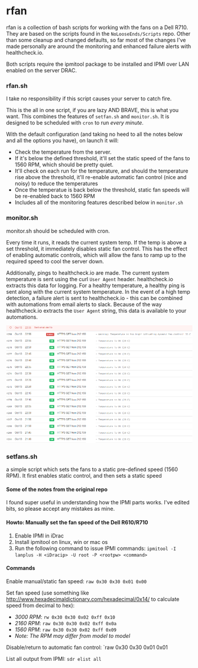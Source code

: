 # rfan

rfan is a collection of bash scripts for working with the fans on a Dell R710. They are based on the scripts found in the `NoLooseEnds/Scripts` repo. Other than some cleanup and changed defaults, so far most of the changes I've made personally are around the monitoring and enhanced failure alerts with healthcheck.io.

Both scripts require the ipmitool package to be installed and IPMI over LAN enabled on the server DRAC.

### rfan.sh

I take no responsibility if this script causes your server to catch fire.

This is the all in one script, if you are lazy AND BRAVE, this is what you want. This combines the features of `setfan.sh` and `monitor.sh`. It is designed to be scheduled with `cron` to run *every minute*.

With the default configuration (and taking no heed to all the notes below and all the options you have), on launch it will:

- Check the temperature from the server.
- If it's below the defined threshold, it'll set the static speed of the fans to 1560 RPM, which should be pretty quiet.
- It'll check on each run for the temperature, and should the temperature rise above the threshold, it'll re-enable automatic fan control (nice and noisy) to reduce the temperatures
- Once the temperatue is back below the threshold, static fan speeds will be re-enabled back to 1560 RPM
- Includes all of the monitoring features described below in `monitor.sh`

### monitor.sh
monitor.sh should be scheduled with cron.

Every time it runs, it reads the current system temp. If the temp is above a set threshold, it immediately disables static fan control. This has the effect of enabling automatic controls, which will allow the fans to ramp up to the required speed to cool the server down.

Additionally, pings to healthcheck.io are made. The current system temperature is sent using the curl `User Agent` header. healthcheck.io extracts this data for logging. For a healthy temperature, a healthy ping is sent along with the current system temperature. In the event of a high temp detection, a failure alert is sent to healthcheck.io - this can be combined with automations from email alerts to slack. Because of the way healthcheck.io extracts the `User Agent` string, this data is available to your automations.

![screenshot](/media/sshot.PNG)

### setfans.sh
a simple script which sets the fans to a static pre-defined speed (1560 RPM).
It first enables static control, and then sets a static speed

#### Some of the notes from the original repo
I found super useful in understanding how the IPMI parts works. I've edited bits, so please accept any mistakes as mine.

#### Howto: Manually set the fan speed of the Dell R610/R710

1. Enable IPMI in iDrac
2. Install ipmitool on linux, win or mac os
3. Run the following command to issue IPMI commands: 
`ipmitool -I lanplus -H <iDracip> -U root -P <rootpw> <command>`

#### Commands

Enable manual/static fan speed: `raw 0x30 0x30 0x01 0x00`

Set fan speed (use something like http://www.hexadecimaldictionary.com/hexadecimal/0x14/ to calculate speed from decimal to hex):
 - *3000 RPM*: `rw 0x30 0x30 0x02 0xff 0x10`
 - *2160 RPM*: `raw 0x30 0x30 0x02 0xff 0x0a`
 - *1560 RPM*: `raw 0x30 0x30 0x02 0xff 0x09`
 - _Note: The RPM may differ from model to model_

Disable/return to automatic fan control: `raw 0x30 0x30 0x01 0x01

List all output from IPMI: `sdr elist all`
